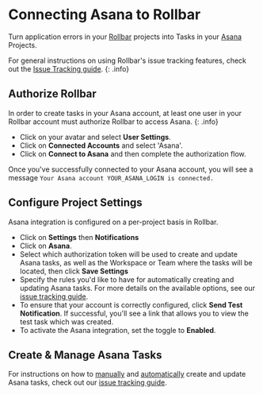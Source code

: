 # Connecting Asana to Rollbar

Turn application errors in your [Rollbar](https://rollbar.com/) projects into Tasks in your
[Asana](https://asana.com/) Projects.

For general instructions on using Rollbar's issue tracking features, check out the [Issue Tracking guide](../issue-tracking/). 
{: .info}

## Authorize Rollbar

In order to create tasks in your Asana account, at least one user in your Rollbar account must authorize Rollbar to access Asana.
{: .info}

* Click on your avatar and select **User Settings**.
* Click on **Connected Accounts** and select 'Asana'.
* Click on **Connect to Asana** and then complete the authorization flow.  

Once you've successfully connected to your Asana account, you will see a message `Your Asana account YOUR_ASANA_LOGIN is connected.`

## Configure Project Settings

Asana integration is configured on a per-project basis in Rollbar.

* Click on **Settings** then **Notifications**
* Click on **Asana**.
* Select which authorization token will be used to create and update Asana tasks, as well as the Workspace or Team where the tasks will be located, then click **Save Settings** 
* Specify the rules you'd like to have for automatically creating and updating Asana tasks.  For more details on the available options, see our [issue tracking guide](/docs/issue-tracking/#automatic-issue-tracking).
* To ensure that your account is correctly configured, click **Send Test Notification**.  If successful, you'll see a link that allows you to view the test task which was created.
* To activate the Asana integration, set the toggle to **Enabled**.

## Create & Manage Asana Tasks

For instructions on how to [manually](/docs/issue-tracking/#manual-issue-tracking) and [automatically](/docs/issue-tracking/#automatic-issue-tracking) create and update Asana tasks, check out our [issue tracking guide](/docs/issue-tracking/).
